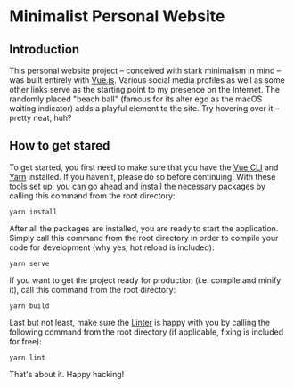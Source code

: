 # Minimalist Personal Website

## Introduction

This personal website project – conceived with stark minimalism in mind – was built entirely with [Vue.js](https://vuejs.org). Various social media profiles as well as some other links serve as the starting point to my presence on the Internet. The randomly placed "beach ball" (famous for its alter ego as the macOS waiting indicator) adds a playful element to the site. Try hovering over it – pretty neat, huh?

## How to get stared

To get started, you first need to make sure that you have the [Vue CLI](https://cli.vuejs.org) and [Yarn](https://yarnpkg.com/en) installed. If you haven't, please do so before continuing. With these tools set up, you can go ahead and install the necessary packages by calling this command from the root directory:

    yarn install

After all the packages are installed, you are ready to start the application. Simply call this command from the root directory in order to compile your code for development (why yes, hot reload is included):

    yarn serve

If you want to get the project ready for production (i.e. compile and minify it), call this command from the root directory:

    yarn build

Last but not least, make sure the [Linter](https://github.com/vuejs/vue-cli/tree/dev/packages/%40vue/cli-plugin-eslint) is happy with you by calling the following command from the root directory (if applicable, fixing is included for free):

    yarn lint

That's about it. Happy hacking!
